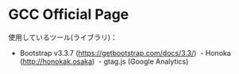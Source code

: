 # GCC Official Page

使用しているツール(ライブラリ)： 
  - Bootstrap v3.3.7 (https://getbootstrap.com/docs/3.3/)
  - Honoka (http://honokak.osaka)
  - gtag.js (Google Analytics)
